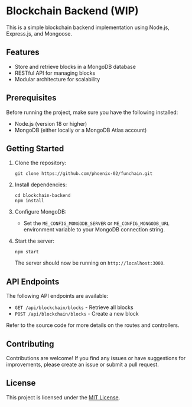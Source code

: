 # Blockchain Backend (WIP)

This is a simple blockchain backend implementation using Node.js, Express.js, and Mongoose.

## Features

- Store and retrieve blocks in a MongoDB database
- RESTful API for managing blocks
- Modular architecture for scalability

## Prerequisites

Before running the project, make sure you have the following installed:

- Node.js (version 18 or higher)
- MongoDB (either locally or a MongoDB Atlas account)

## Getting Started

1. Clone the repository:

   ```shell
   git clone https://github.com/phoenix-02/funchain.git

2. Install dependencies:

   ```shell
   cd blockchain-backend
   npm install
   ```

3. Configure MongoDB:

    - Set the `ME_CONFIG_MONGODB_SERVER` or `ME_CONFIG_MONGODB_URL` environment variable to your MongoDB connection string.

4. Start the server:

   ```shell
   npm start
   ```

   The server should now be running on `http://localhost:3000`.

## API Endpoints

The following API endpoints are available:

- `GET /api/blockchain/blocks` - Retrieve all blocks
- `POST /api/blockchain/blocks` - Create a new block

Refer to the source code for more details on the routes and controllers.

## Contributing

Contributions are welcome! If you find any issues or have suggestions for improvements, please create an issue or submit a pull request.

## License

This project is licensed under the [MIT License](LICENSE).
```
